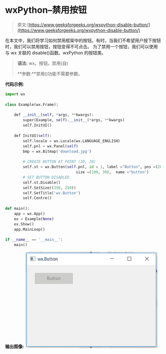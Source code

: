 # wxPython–禁用按钮

> 原文:[https://www.geeksforgeeks.org/wxpython-disable-button/](https://www.geeksforgeeks.org/wxpython-disable-button/)

在本文中，我们将学习如何禁用框架中的按钮。有时，当我们不希望用户按下按钮时，我们可以禁用按钮，按钮变得不可点击。
为了禁用一个按钮，我们可以使用与 wx 关联的 disable()函数。wxPython 的按钮类。

> **语法:** wx。按钮。禁用(自)
> 
> **参数:**禁用()功能不需要参数。

**代码示例:**

```py
import wx

class Example(wx.Frame):

    def __init__(self, *args, **kwargs):
        super(Example, self).__init__(*args, **kwargs)
        self.InitUI()

    def InitUI(self):
        self.locale = wx.Locale(wx.LANGUAGE_ENGLISH)
        self.pnl = wx.Panel(self)
        bmp = wx.Bitmap('download.jpg')

        # CREATE BUTTON AT POINT (20, 20)
        self.st = wx.Button(self.pnl, id = 1, label ="Button", pos =(20, 20),
                                size =(100, 30),  name ="button")
        # SET BUTTON DISABLED
        self.st.Disable()
        self.SetSize((350, 250))
        self.SetTitle('wx.Button')
        self.Centre()

def main():
    app = wx.App()
    ex = Example(None)
    ex.Show()
    app.MainLoop()

if __name__ == '__main__':
    main()
```

**输出图像:**
![](img/aef8d25b5ae09eec40c47bf66a34137c.png)